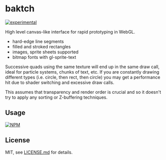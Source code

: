 # baktch

[![experimental](http://badges.github.io/stability-badges/dist/experimental.svg)](http://github.com/badges/stability-badges)

High level canvas-like interface for rapid prototyping in WebGL.

- hard-edge line segments
- filled and stroked rectangles
- images, sprite sheets supported
- bitmap fonts with gl-sprite-text

Successive quads using the same texture will end up in the same draw call, ideal for particle systems, chunks of text, etc. If you are constantly drawing different types (i.e. circle, then rect, then circle) you may get a performance hit due to shader switching and excessive draw calls. 

This assumes that transparency and render order is crucial and so it doesn't try to apply any sorting or Z-buffering techniques.

## Usage

[![NPM](https://nodei.co/npm/baktch.png)](https://nodei.co/npm/baktch/)

## License

MIT, see [LICENSE.md](http://github.com/mattdesl/baktch/blob/master/LICENSE.md) for details.
